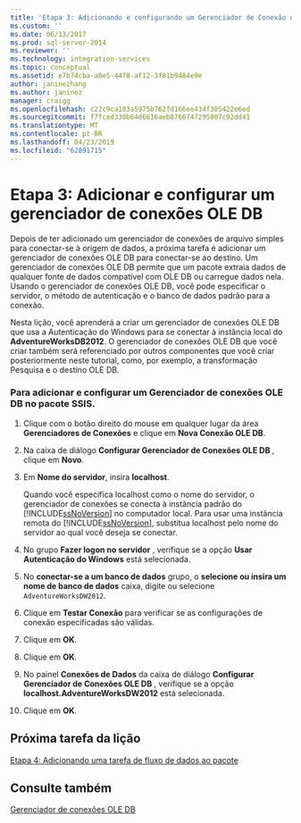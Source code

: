 ```yaml
---
title: 'Etapa 3: Adicionando e configurando um Gerenciador de Conexão do OLE DB | Microsoft Docs'
ms.custom: ''
ms.date: 06/13/2017
ms.prod: sql-server-2014
ms.reviewer: ''
ms.technology: integration-services
ms.topic: conceptual
ms.assetid: e7b74cba-a0e5-4478-af12-3f81b9484e9e
author: janinezhang
ms.author: janinez
manager: craigg
ms.openlocfilehash: c22c9ca183a5975b762fd166ee434f305422e6ed
ms.sourcegitcommit: f7fced330b64d6616aeb8766747295807c92dd41
ms.translationtype: MT
ms.contentlocale: pt-BR
ms.lasthandoff: 04/23/2019
ms.locfileid: "62891715"
---
```

# <a name="step-3-adding-and-configuring-an-ole-db-connection-manager"></a>Etapa 3: Adicionar e configurar um gerenciador de conexões OLE DB
  Depois de ter adicionado um gerenciador de conexões de arquivo simples para conectar-se à origem de dados, a próxima tarefa é adicionar um gerenciador de conexões OLE DB para conectar-se ao destino. Um gerenciador de conexões OLE DB permite que um pacote extraia dados de qualquer fonte de dados compatível com OLE DB ou carregue dados nela. Usando o gerenciador de conexões OLE DB, você pode especificar o servidor, o método de autenticação e o banco de dados padrão para a conexão.  
  
 Nesta lição, você aprenderá a criar um gerenciador de conexões OLE DB que usa a Autenticação do Windows para se conectar à instância local do **AdventureWorksDB2012**. O gerenciador de conexões OLE DB que você criar também será referenciado por outros componentes que você criar posteriormente neste tutorial, como, por exemplo, a transformação Pesquisa e o destino OLE DB.  
  
### <a name="to-add-and-configure-an-ole-db-connection-manager-to-the-ssis-package"></a>Para adicionar e configurar um Gerenciador de conexões OLE DB no pacote SSIS.  
  
1.  Clique com o botão direito do mouse em qualquer lugar da área **Gerenciadores de Conexões** e clique em **Nova Conexão OLE DB**.  
  
2.  Na caixa de diálogo **Configurar Gerenciador de Conexões OLE DB** , clique em **Novo**.  
  
3.  Em **Nome do servidor**, insira **localhost**.  
  
     Quando você especifica localhost como o nome do servidor, o gerenciador de conexões se conecta à instância padrão do [!INCLUDE[ssNoVersion](../includes/ssnoversion-md.md)] no computador local. Para usar uma instância remota do [!INCLUDE[ssNoVersion](../includes/ssnoversion-md.md)], substitua localhost pelo nome do servidor ao qual você deseja se conectar.  
  
4.  No grupo **Fazer logon no servidor** , verifique se a opção **Usar Autenticação do Windows** está selecionada.  
  
5.  No **conectar-se a um banco de dados** grupo, o **selecione ou insira um nome de banco de dados** caixa, digite ou selecione `AdventureWorksDW2012`.  
  
6.  Clique em **Testar Conexão** para verificar se as configurações de conexão especificadas são válidas.  
  
7.  Clique em **OK**.  
  
8.  Clique em **OK**.  
  
9. No painel **Conexões de Dados** da caixa de diálogo **Configurar Gerenciador de Conexões OLE DB** , verifique se a opção **localhost.AdventureWorksDW2012** está selecionada.  
  
10. Clique em **OK**.  
  
## <a name="next-task-in-lesson"></a>Próxima tarefa da lição  
 [Etapa 4: Adicionando uma tarefa de fluxo de dados ao pacote](lesson-1-4-adding-a-data-flow-task-to-the-package.md)  
  
## <a name="see-also"></a>Consulte também  
 [Gerenciador de conexões OLE DB](connection-manager/ole-db-connection-manager.md)  
  
  
